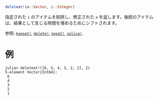 ```julia
deleteat!(a::Vector, i::Integer)
```

指定された `i` のアイテムを削除し、修正された `a` を返します。後続のアイテムは、結果として生じる隙間を埋めるためにシフトされます。

参照: [`keepat!`](@ref), [`delete!`](@ref), [`popat!`](@ref), [`splice!`](@ref).

# 例

```jldoctest
julia> deleteat!([6, 5, 4, 3, 2, 1], 2)
5-element Vector{Int64}:
 6
 4
 3
 2
 1
```

